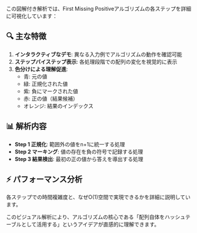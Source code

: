 この図解付き解析では、First Missing Positiveアルゴリズムの各ステップを詳細に可視化しています：

## 🔍 主な特徴

1. **インタラクティブなデモ**: 異なる入力例でアルゴリズムの動作を確認可能
2. **ステップバイステップ表示**: 各処理段階での配列の変化を視覚的に表示
3. **色分けによる理解促進**: 
   - 青: 元の値
   - 緑: 正規化された値
   - 紫: 負にマークされた値
   - 赤: 正の値（結果候補）
   - オレンジ: 結果のインデックス

## 📊 解析内容

- **Step 1 正規化**: 範囲外の値をn+1に統一する処理
- **Step 2 マーキング**: 値の存在を負の符号で記録する処理
- **Step 3 結果検出**: 最初の正の値から答えを導出する処理

## ⚡ パフォーマンス分析

各ステップでの時間複雑度と、なぜO(1)空間で実現できるかを詳細に説明しています。

このビジュアル解析により、アルゴリズムの核心である「配列自体をハッシュテーブルとして活用する」というアイデアが直感的に理解できます。